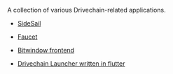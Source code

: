 A collection of various Drivechain-related applications.

- [SideSail](sidesail/README.md)

- [Faucet](faucet/README.md)

- [Bitwindow frontend](bitwindow/README.md)

- [Drivechain Launcher written in flutter](launcher/README.md)

